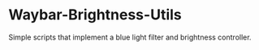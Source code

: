 # Waybar-Brightness-Utils
Simple scripts that implement a blue light filter and brightness controller.
